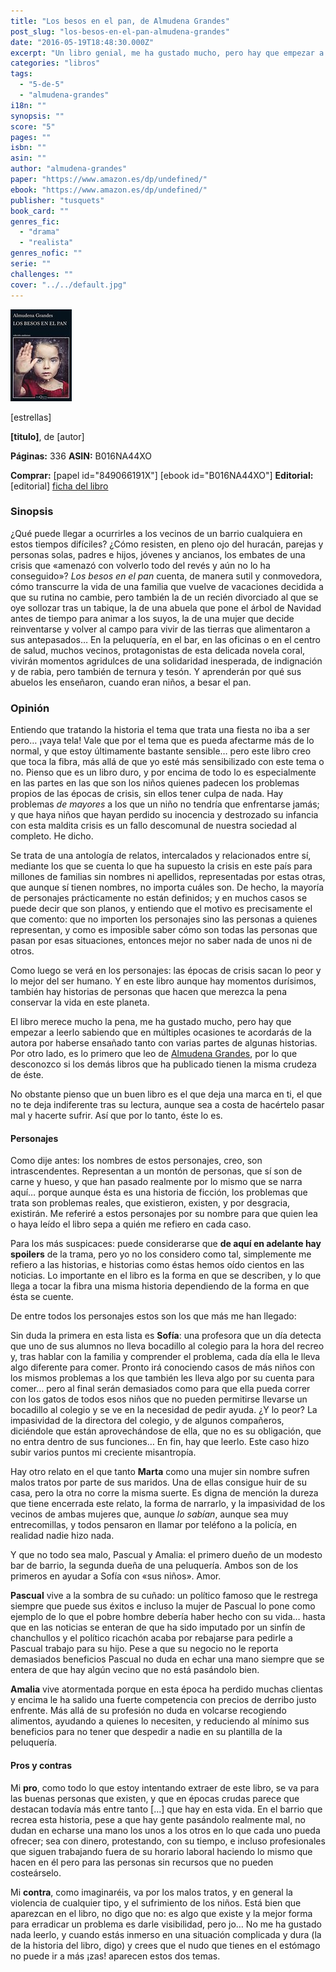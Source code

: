 ```yaml
---
title: "Los besos en el pan, de Almudena Grandes"
post_slug: "los-besos-en-el-pan-almudena-grandes"
date: "2016-05-19T18:48:30.000Z"
excerpt: "Un libro genial, me ha gustado mucho, pero hay que empezar a leerlo sabiendo que es un libro duro, que trata temas duros, y que si estás un poco sensible puede hundirte en la miseria."
categories: "libros"
tags: 
  - "5-de-5"
  - "almudena-grandes"
i18n: ""
synopsis: ""
score: "5"
pages: ""
isbn: ""
asin: ""
author: "almudena-grandes"
paper: "https://www.amazon.es/dp/undefined/"
ebook: "https://www.amazon.es/dp/undefined/"
publisher: "tusquets"
book_card: ""
genres_fic: 
  - "drama"
  - "realista"
genres_nofic: ""
serie: ""
challenges: ""
cover: "../../default.jpg"
---
```


![[titulo-foto]](images/besos-pan-p.jpg)

\[estrellas\]

**\[titulo\]**, de \[autor\]

**Páginas:** 336 **ASIN:** B016NA44XO

**Comprar:** \[papel id="849066191X"\] \[ebook id="B016NA44XO"\] **Editorial:** \[editorial\] [ficha del libro](http://www.planetadelibros.com/libro-los-besos-en-el-pan/204105)

### Sinopsis

¿Qué puede llegar a ocurrirles a los vecinos de un barrio cualquiera en estos tiempos difíciles? ¿Cómo resisten, en pleno ojo del huracán, parejas y personas solas, padres e hijos, jóvenes y ancianos, los embates de una crisis que «amenazó con volverlo todo del revés y aún no lo ha conseguido»? _Los besos en el pan_ cuenta, de manera sutil y conmovedora, cómo transcurre la vida de una familia que vuelve de vacaciones decidida a que su rutina no cambie, pero también la de un recién divorciado al que se oye sollozar tras un tabique, la de una abuela que pone el árbol de Navidad antes de tiempo para animar a los suyos, la de una mujer que decide reinventarse y volver al campo para vivir de las tierras que alimentaron a sus antepasados… En la peluquería, en el bar, en las oficinas o en el centro de salud, muchos vecinos, protagonistas de esta delicada novela coral, vivirán momentos agridulces de una solidaridad inesperada, de indignación y de rabia, pero también de ternura y tesón. Y aprenderán por qué sus abuelos les enseñaron, cuando eran niños, a besar el pan.

### Opinión

Entiendo que tratando la historia el tema que trata una fiesta no iba a ser pero… ¡vaya tela! Vale que por el tema que es pueda afectarme más de lo normal, y que estoy últimamente bastante sensible… pero este libro creo que toca la fibra, más allá de que yo esté más sensibilizado con este tema o no. Pienso que es un libro duro, y por encima de todo lo es especialmente en las partes en las que son los niños quienes padecen los problemas propios de las épocas de crisis, sin ellos tener culpa de nada. Hay problemas _de mayores_ a los que un niño no tendría que enfrentarse jamás; y que haya niños que hayan perdido su inocencia y destrozado su infancia con esta maldita crisis es un fallo descomunal de nuestra sociedad al completo. He dicho.

Se trata de una antología de relatos, intercalados y relacionados entre sí, mediante los que se cuenta lo que ha supuesto la crisis en este país para millones de familias sin nombres ni apellidos, representadas por estas otras, que aunque sí tienen nombres, no importa cuáles son. De hecho, la mayoría de personajes prácticamente no están definidos; y en muchos casos se puede decir que son planos, y entiendo que el motivo es precisamente el que comento: que no importen los personajes sino las personas a quienes representan, y como es imposible saber cómo son todas las personas que pasan por esas situaciones, entonces mejor no saber nada de unos ni de otros.

Como luego se verá en los personajes: las épocas de crisis sacan lo peor y lo mejor del ser humano. Y en este libro aunque hay momentos durísimos, también hay historias de personas que hacen que merezca la pena conservar la vida en este planeta.

El libro merece mucho la pena, me ha gustado mucho, pero hay que empezar a leerlo sabiendo que en múltiples ocasiones te acordarás de la autora por haberse ensañado tanto con varias partes de algunas historias. Por otro lado, es lo primero que leo de [Almudena Grandes](http://fjp.es/autor/almudena-grandes/), por lo que desconozco si los demás libros que ha publicado tienen la misma crudeza de éste.

No obstante pienso que un buen libro es el que deja una marca en ti, el que no te deja indiferente tras su lectura, aunque sea a costa de hacértelo pasar mal y hacerte sufrir. Así que por lo tanto, éste lo es.

#### Personajes

Como dije antes: los nombres de estos personajes, creo, son intrascendentes. Representan a un montón de personas, que sí son de carne y hueso, y que han pasado realmente por lo mismo que se narra aquí… porque aunque ésta es una historia de ficción, los problemas que trata son problemas reales, que existieron, existen, y por desgracia, existirán. Me referiré a estos personajes por su nombre para que quien lea o haya leído el libro sepa a quién me refiero en cada caso.

Para los más suspicaces: puede considerarse que **de aquí en adelante hay spoilers** de la trama, pero yo no los considero como tal, simplemente me refiero a las historias, e historias como éstas hemos oído cientos en las noticias. Lo importante en el libro es la forma en que se describen, y lo que llega a tocar la fibra una misma historia dependiendo de la forma en que ésta se cuente.

De entre todos los personajes estos son los que más me han llegado:

Sin duda la primera en esta lista es **Sofía**: una profesora que un día detecta que uno de sus alumnos no lleva bocadillo al colegio para la hora del recreo y, tras hablar con la familia y comprender el problema, cada día ella le lleva algo diferente para comer. Pronto irá conociendo casos de más niños con los mismos problemas a los que también les lleva algo por su cuenta para comer… pero al final serán demasiados como para que ella pueda correr con los gatos de todos esos niños que no pueden permitirse llevarse un bocadillo al colegio y se ve en la necesidad de pedir ayuda. ¿Y lo peor? La impasividad de la directora del colegio, y de algunos compañeros, diciéndole que están aprovechándose de ella, que no es su obligación, que no entra dentro de sus funciones… En fin, hay que leerlo. Este caso hizo subir varios puntos mi creciente misantropía.

Hay otro relato en el que tanto **Marta** como una mujer sin nombre sufren malos tratos por parte de sus maridos. Una de ellas consigue huir de su casa, pero la otra no corre la misma suerte. Es digna de mención la dureza que tiene encerrada este relato, la forma de narrarlo, y la impasividad de los vecinos de ambas mujeres que, aunque _lo sabían_, aunque sea muy entrecomillas, y todos pensaron en llamar por teléfono a la policía, en realidad nadie hizo nada.

Y que no todo sea malo, Pascual y Amalia: el primero dueño de un modesto bar de barrio, la segunda dueña de una peluquería. Ambos son de los primeros en ayudar a Sofía con «sus niños». Amor.

**Pascual** vive a la sombra de su cuñado: un político famoso que le restrega siempre que puede sus éxitos e incluso la mujer de Pascual lo pone como ejemplo de lo que el pobre hombre debería haber hecho con su vida… hasta que en las noticias se enteran de que ha sido imputado por un sinfín de chanchullos y el político ricachón acaba por rebajarse para pedirle a Pascual trabajo para su hijo. Pese a que su negocio no le reporta demasiados beneficios Pascual no duda en echar una mano siempre que se entera de que hay algún vecino que no está pasándolo bien.

**Amalia** vive atormentada porque en esta época ha perdido muchas clientas y encima le ha salido una fuerte competencia con precios de derribo justo enfrente. Más allá de su profesión no duda en volcarse recogiendo alimentos, ayudando a quienes lo necesiten, y reduciendo al mínimo sus beneficios para no tener que despedir a nadie en su plantilla de la peluquería.

#### Pros y contras

Mi **pro**, como todo lo que estoy intentando extraer de este libro, se va para las buenas personas que existen, y que en épocas crudas parece que destacan todavía más entre tanto \[…\] que hay en esta vida. En el barrio que recrea esta historia, pese a que hay gente pasándolo realmente mal, no dudan en echarse una mano los unos a los otros en lo que cada uno pueda ofrecer; sea con dinero, protestando, con su tiempo, e incluso profesionales que siguen trabajando fuera de su horario laboral haciendo lo mismo que hacen en él pero para las personas sin recursos que no pueden costeárselo.

Mi **contra**, como imaginaréis, va por los malos tratos, y en general la violencia de cualquier tipo, y el sufrimiento de los niños. Está bien que aparezcan en el libro, no digo que no: es algo que existe y la mejor forma para erradicar un problema es darle visibilidad, pero jo… No me ha gustado nada leerlo, y cuando estás inmerso en una situación complicada y dura (la de la historia del libro, digo) y crees que el nudo que tienes en el estómago no puede ir a más ¡zas! aparecen estos dos temas.
